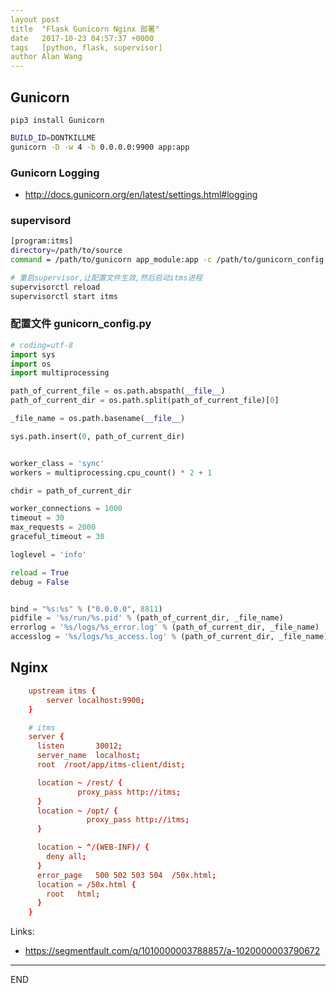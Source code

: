 ```yaml
---
layout post
title  "Flask Gunicorn Nginx 部署"
date   2017-10-23 04:57:37 +0000
tags   [python, flask, supervisor]
author Alan Wang
---
```


## Gunicorn

```
pip3 install Gunicorn
```

```sh
BUILD_ID=DONTKILLME
gunicorn -D -w 4 -b 0.0.0.0:9900 app:app
```

### Gunicorn Logging

- http://docs.gunicorn.org/en/latest/settings.html#logging

### supervisord

```sh
[program:itms]
directory=/path/to/source
command = /path/to/gunicorn app_module:app -c /path/to/gunicorn_config.py
```

```sh
# 重启supervisor,让配置文件生效,然后启动itms进程
supervisorctl reload
supervisorctl start itms
```


### 配置文件 gunicorn_config.py

```python
# coding=utf-8
import sys
import os
import multiprocessing

path_of_current_file = os.path.abspath(__file__)
path_of_current_dir = os.path.split(path_of_current_file)[0]

_file_name = os.path.basename(__file__)

sys.path.insert(0, path_of_current_dir)


worker_class = 'sync'
workers = multiprocessing.cpu_count() * 2 + 1

chdir = path_of_current_dir

worker_connections = 1000
timeout = 30
max_requests = 2000
graceful_timeout = 30

loglevel = 'info'

reload = True
debug = False


bind = "%s:%s" % ("0.0.0.0", 8811)
pidfile = '%s/run/%s.pid' % (path_of_current_dir, _file_name)
errorlog = '%s/logs/%s_error.log' % (path_of_current_dir, _file_name)
accesslog = '%s/logs/%s_access.log' % (path_of_current_dir, _file_name)

```

## Nginx

```conf
    upstream itms {
        server localhost:9900;
    }

    # itms
    server {
      listen       30012;
      server_name  localhost;
      root  /root/app/itms-client/dist;

      location ~ /rest/ {
               proxy_pass http://itms;
      }
      location ~ /opt/ {
                 proxy_pass http://itms;
      }

      location ~ ^/(WEB-INF)/ {
        deny all;
      }
      error_page   500 502 503 504  /50x.html;
      location = /50x.html {
        root   html;
      }
    }
```

Links:

- https://segmentfault.com/q/1010000003788857/a-1020000003790672

---
END

